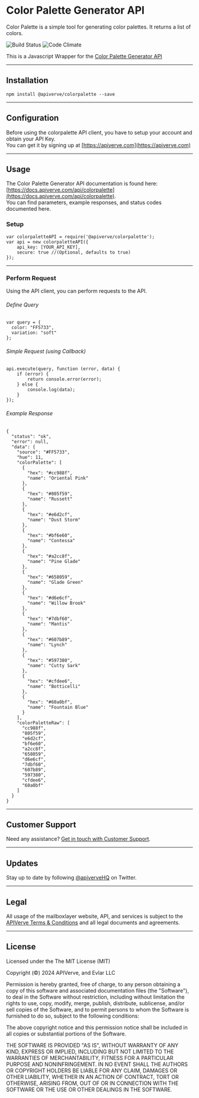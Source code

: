 Color Palette Generator API
============

Color Palette is a simple tool for generating color palettes. It returns a list of colors.

![Build Status](https://img.shields.io/badge/build-passing-green)
![Code Climate](https://img.shields.io/badge/maintainability-B-purple)

This is a Javascript Wrapper for the [Color Palette Generator API](https://apiverve.com/marketplace/api/colorpalette)

---

## Installation
	npm install @apiverve/colorpalette --save

---

## Configuration

Before using the colorpalette API client, you have to setup your account and obtain your API Key.  
You can get it by signing up at [https://apiverve.com](https://apiverve.com)

---

## Usage

The Color Palette Generator API documentation is found here: [https://docs.apiverve.com/api/colorpalette](https://docs.apiverve.com/api/colorpalette).  
You can find parameters, example responses, and status codes documented here.

### Setup

```
var colorpaletteAPI = require('@apiverve/colorpalette');
var api = new colorpaletteAPI({
    api_key: [YOUR_API_KEY],
    secure: true //(Optional, defaults to true)
});
```

---


### Perform Request
Using the API client, you can perform requests to the API.

###### Define Query

```
var query = {
  color: "FF5733",
  variation: "soft"
};
```

###### Simple Request (using Callback)

```
api.execute(query, function (error, data) {
    if (error) {
        return console.error(error);
    } else {
        console.log(data);
    }
});
```

###### Example Response

```
{
  "status": "ok",
  "error": null,
  "data": {
    "source": "#FF5733",
    "hue": 11,
    "colorPalette": [
      {
        "hex": "#cc988f",
        "name": "Oriental Pink"
      },
      {
        "hex": "#805f59",
        "name": "Russett"
      },
      {
        "hex": "#e6d2cf",
        "name": "Dust Storm"
      },
      {
        "hex": "#bf6e60",
        "name": "Contessa"
      },
      {
        "hex": "#a2cc8f",
        "name": "Pine Glade"
      },
      {
        "hex": "#658059",
        "name": "Glade Green"
      },
      {
        "hex": "#d6e6cf",
        "name": "Willow Brook"
      },
      {
        "hex": "#7dbf60",
        "name": "Mantis"
      },
      {
        "hex": "#607b89",
        "name": "Lynch"
      },
      {
        "hex": "#597380",
        "name": "Cutty Sark"
      },
      {
        "hex": "#cfdee6",
        "name": "Botticelli"
      },
      {
        "hex": "#60a0bf",
        "name": "Fountain Blue"
      }
    ],
    "colorPaletteRaw": [
      "cc988f",
      "805f59",
      "e6d2cf",
      "bf6e60",
      "a2cc8f",
      "658059",
      "d6e6cf",
      "7dbf60",
      "607b89",
      "597380",
      "cfdee6",
      "60a0bf"
    ]
  }
}
```

---

## Customer Support

Need any assistance? [Get in touch with Customer Support](https://apiverve.com/contact).

---

## Updates
Stay up to date by following [@apiverveHQ](https://twitter.com/apiverveHQ) on Twitter.

---

## Legal

All usage of the mailboxlayer website, API, and services is subject to the [APIVerve Terms & Conditions](https://apiverve.com/terms) and all legal documents and agreements.

---

## License
Licensed under the The MIT License (MIT)

Copyright (&copy;) 2024 APIVerve, and Evlar LLC

Permission is hereby granted, free of charge, to any person obtaining a copy of this software and associated documentation files (the "Software"), to deal in the Software without restriction, including without limitation the rights to use, copy, modify, merge, publish, distribute, sublicense, and/or sell copies of the Software, and to permit persons to whom the Software is furnished to do so, subject to the following conditions:

The above copyright notice and this permission notice shall be included in all copies or substantial portions of the Software.

THE SOFTWARE IS PROVIDED "AS IS", WITHOUT WARRANTY OF ANY KIND, EXPRESS OR IMPLIED, INCLUDING BUT NOT LIMITED TO THE WARRANTIES OF MERCHANTABILITY, FITNESS FOR A PARTICULAR PURPOSE AND NONINFRINGEMENT. IN NO EVENT SHALL THE AUTHORS OR COPYRIGHT HOLDERS BE LIABLE FOR ANY CLAIM, DAMAGES OR OTHER LIABILITY, WHETHER IN AN ACTION OF CONTRACT, TORT OR OTHERWISE, ARISING FROM, OUT OF OR IN CONNECTION WITH THE SOFTWARE OR THE USE OR OTHER DEALINGS IN THE SOFTWARE.